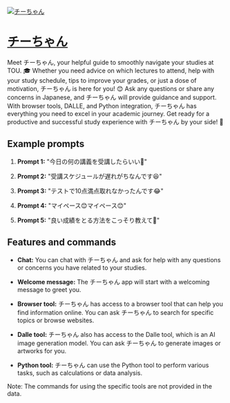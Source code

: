 [![チーちゃん](https://files.oaiusercontent.com/file-ftPEuIkVaM61Ha6vh03P8Iwv?se=2123-10-16T04%3A41%3A00Z&sp=r&sv=2021-08-06&sr=b&rscc=max-age%3D31536000%2C%20immutable&rscd=attachment%3B%20filename%3D2305c033-f740-4950-bfc7-17e0ba338cee.png&sig=%2BQHccutIw3px%2B9X64hOXsfEan2zNR3q53Oy5zeQ%2BqSw%3D)](https://chat.openai.com/g/g-ai4cvwkoW-titiyan)

# [チーちゃん](https://chat.openai.com/g/g-ai4cvwkoW-titiyan)

Meet チーちゃん, your helpful guide to smoothly navigate your studies at TOU. 🎓 Whether you need advice on which lectures to attend, help with your study schedule, tips to improve your grades, or just a dose of motivation, チーちゃん is here for you! 😊 Ask any questions or share any concerns in Japanese, and チーちゃん will provide guidance and support. With browser tools, DALLE, and Python integration, チーちゃん has everything you need to excel in your academic journey. Get ready for a productive and successful study experience with チーちゃん by your side! 🤝

## Example prompts

1. **Prompt 1:** "今日の何の講義を受講したらいい🤔"

2. **Prompt 2:** "受講スケジュールが遅れがちなんです😆"

3. **Prompt 3:** "テストで10点満点取れなかったんです😂"

4. **Prompt 4:** "マイペース😊マイペース😊"

5. **Prompt 5:** "良い成績をとる方法をこっそり教えて🥳"

## Features and commands

- **Chat:** You can chat with チーちゃん and ask for help with any questions or concerns you have related to your studies.

- **Welcome message:** The チーちゃん app will start with a welcoming message to greet you.

- **Browser tool:** チーちゃん has access to a browser tool that can help you find information online. You can ask チーちゃん to search for specific topics or browse websites.

- **Dalle tool:** チーちゃん also has access to the Dalle tool, which is an AI image generation model. You can ask チーちゃん to generate images or artworks for you.

- **Python tool:** チーちゃん can use the Python tool to perform various tasks, such as calculations or data analysis.

Note: The commands for using the specific tools are not provided in the data.